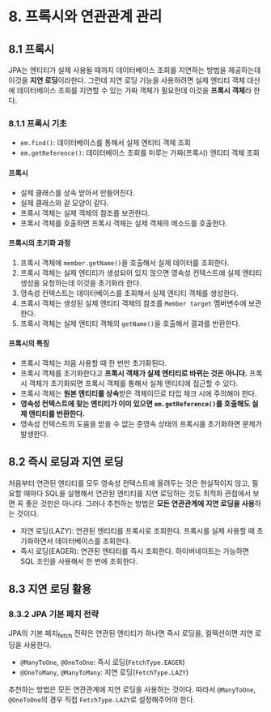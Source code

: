 # 8. 프록시와 연관관계 관리

## 8.1 프록시

JPA는 엔티티가 실제 사용될 때까지 데이터베이스 조회를 지연하는 방법을 제공하는데 이것을 **지연 로딩**이라한다. 그런데 지연 로딩 기능을 사용하려면 실제 엔티티 객체 대신에 데이터베이스 조회를 지연할 수 있는 가짜 객체가 필요한데 이것을 **프록시 객체**라 한다. 

### 8.1.1 프록시 기초

* `em.find()`: 데이터베이스를 통해서 실제 엔티티 객체 조회
* `em.getReference()`: 데이터베이스 조회를 미루는 가짜(프록시) 엔티티 객체 조회 

#### 프록시
* 실제 클래스를 상속 받아서 만들어진다.
* 실제 클래스와 겉 모양이 같다.
* 프록시 객체는 실제 객체의 참조를 보관한다.
* 프록시 객체를 호출하면 프록시 객체는 실제 객체의 메소드를 호출한다. 

#### 프록시의 초기화 과정
1. 프록시 객체에 `member.getName()`을 호출해서 실제 데이터를 조회한다.
2. 프록시 객체는 실제 엔티티가 생성되어 있지 않으면 영속성 컨텍스트에 실제 엔티티 생성을 요청하는데 이것을 초기화라 한다.
3. 영속성 컨텍스트는 데이터베이스를 조회해서 실제 엔티티 객체를 생성한다.
4. 프록시 객체는 생성된 실제 엔티티 객체의 참조를 `Member target` 멤버변수에 보관한다.
5. 프록시 객체는 실제 엔티티 객체의 `getName()`을 호출해서 결과를 반환한다. 

#### 프록시의 특징
* 프록시 객체는 처음 사용할 때 한 번만 초기화된다.
* 프록시 객체를 초기화한다고 **프록시 객체가 실제 엔티티로 바뀌는 것은 아니다.** 프록시 객체가 초기화되면 프록시 객체를 통해서 실제 엔티티에 접근할 수 있다. 
* 프록시 객체는 **원본 엔티티를 상속**받은 객체이므로 타입 체크 시에 주의해야 한다.
* **영속성 컨텍스트에 찾는 엔티티가 이미 있으면 `em.getReference()`를 호출해도 실제 엔티티를 반환한다.**
* 영속성 컨텍스트의 도움을 받을 수 없는 준영속 상태의 프록시를 초기화하면 문제가 발생한다.  

## 8.2 즉시 로딩과 지연 로딩

처음부터 연관된 엔티티를 모두 영속성 컨텍스트에 올려두는 것은 현실적이지 않고, 필요할 때마다 SQL을 실행해서 연관된 엔티티를 지연 로딩하는 것도 최적화 관점에서 보면 꼭 좋은 것만은 아니다. 그러나 추천하는 방법은 **모든 연관관계에 지연 로딩을 사용**하는 것이다. 

* 지연 로딩(LAZY): 연관된 엔티티를 프록시로 조회한다. 프록시를 실제 사용할 때 초기화하면서 데이터베이스를 조회한다.
* 즉시 로딩(EAGER): 연관된 엔티티를 즉시 조회한다. 하이버네이트는 가능하면 SQL 조인을 사용해서 한 번에 조회한다. 

## 8.3 지연 로딩 활용

### 8.3.2 JPA 기본 페치 전략 

JPA의 기본 페치<sub>fetch</sub> 전략은 연관된 엔티티가 하나면 즉시 로딩을, 컬렉션이면 지연 로딩을 사용한다. 

* `@ManyToOne`, `@OneToOne`: 즉시 로딩(`FetchType.EAGER`)
* `@OneToMany`, `@ManyToMany`: 지연 로딩(`FetchType.LAZY`)

추천하는 방법은 모든 연관관계에 지연 로딩을 사용하는 것이다. 따라서 `@ManyToOne`, `@OneToOne`의 경우 직접 `FetchType.LAZY`로 설정해주어야 한다. 